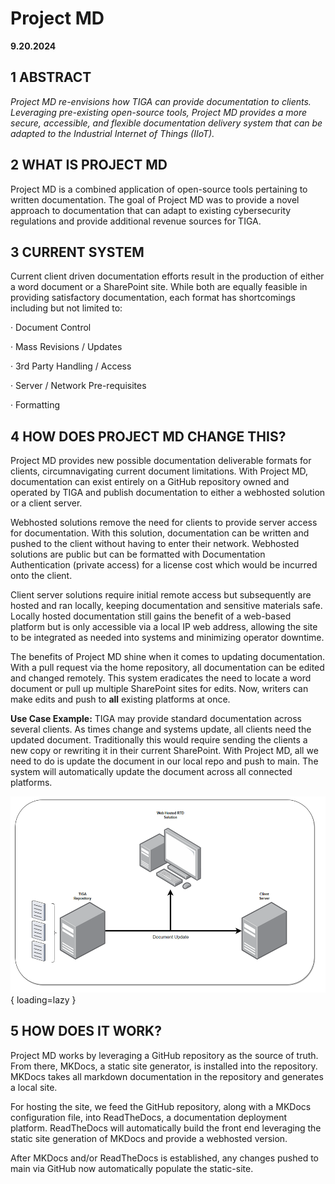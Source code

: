 # Project MD
**9.20.2024**

## 1 ABSTRACT

_Project MD re-envisions how TIGA can provide documentation to clients. Leveraging pre-existing open-source tools, Project MD provides a more secure, accessible, and flexible documentation delivery system that can be adapted to the Industrial Internet of Things (IIoT)._

## 2 WHAT IS PROJECT MD

Project MD is a combined application of open-source tools pertaining to written documentation. The goal of Project MD was to provide a novel approach to documentation that can adapt to existing cybersecurity regulations and provide additional revenue sources for TIGA. 

## 3 CURRENT SYSTEM

Current client driven documentation efforts result in the production of either a word document or a SharePoint site. While both are equally feasible in providing satisfactory documentation, each format has shortcomings including but not limited to:

· Document Control

· Mass Revisions / Updates

· 3rd Party Handling / Access

· Server / Network Pre-requisites

· Formatting

## 4 HOW DOES PROJECT MD CHANGE THIS?

Project MD provides new possible documentation deliverable formats for clients, circumnavigating current document limitations. With Project MD, documentation can exist entirely on a GitHub repository owned and operated by TIGA and publish documentation to either a webhosted solution or a client server.

Webhosted solutions remove the need for clients to provide server access for documentation. With this solution, documentation can be written and pushed to the client without having to enter their network. Webhosted solutions are public but can be formatted with Documentation Authentication (private access) for a license cost which would be incurred onto the client.

Client server solutions require initial remote access but subsequently are hosted and ran locally, keeping documentation and sensitive materials safe. Locally hosted documentation still gains the benefit of a web-based platform but is only accessible via a local IP web address, allowing the site to be integrated as needed into systems and minimizing operator downtime.

The benefits of Project MD shine when it comes to updating documentation. With a pull request via the home repository, all documentation can be edited and changed remotely. This system eradicates the need to locate a word document or pull up multiple SharePoint sites for edits. Now, writers can make edits and push to **all** existing platforms at once.

**Use Case Example:** TIGA may provide standard documentation across several clients. As times change and systems update, all clients need the updated document. Traditionally this would require sending the clients a new copy or rewriting it in their current SharePoint. With Project MD, all we need to do is update the document in our local repo and push to main. The system will automatically update the document across all connected platforms.

![Image title](https://github.com/Mokrecho1/MkDocs_Test/blob/main/docs/images/testimage1.png?raw=true){ loading=lazy }

## 5 HOW DOES IT WORK?

Project MD works by leveraging a GitHub repository as the source of truth. From there, MKDocs, a static site generator, is installed into the repository. MKDocs takes all markdown documentation in the repository and generates a local site.

For hosting the site, we feed the GitHub repository, along with a MKDocs configuration file, into ReadTheDocs, a documentation deployment platform. ReadTheDocs will automatically build the front end leveraging the static site generation of MKDocs and provide a webhosted version.

After MKDocs and/or ReadTheDocs is established, any changes pushed to main via GitHub now automatically populate the static-site.

